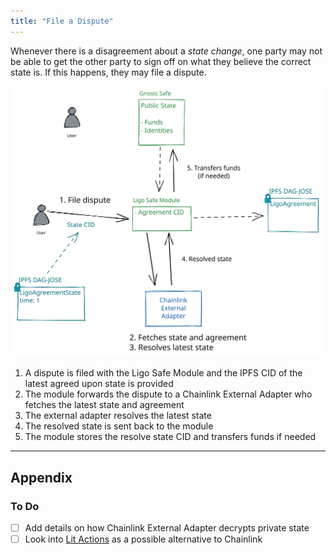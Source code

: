 ```yaml
---
title: "File a Dispute"
---
```


Whenever there is a disagreement about a _state change_, one party may not be able to get the other party to sign off on what they believe the correct state is. If this happens, they may file a dispute.

![File a Dispute.excalidraw](../../drawings/File%20a%20Dispute.excalidraw.svg)

1. A dispute is filed with the Ligo Safe Module and the IPFS CID of the latest agreed upon state is provided
2. The module forwards the dispute to a Chainlink External Adapter who fetches the latest state and agreement
3. The external adapter resolves the latest state
4. The resolved state is sent back to the module
5. The module stores the resolve state CID and transfers funds if needed

---

## Appendix
### To Do
- [ ] Add details on how Chainlink External Adapter decrypts private state
- [ ] Look into [Lit Actions](https://developer.litprotocol.com/LitActionsAndPKPs/whatAreLitActionsAndPKPs) as a possible alternative to Chainlink